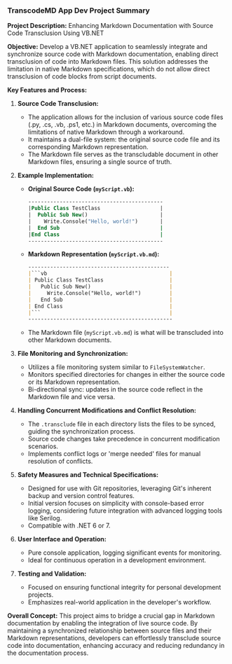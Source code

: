 ### TranscodeMD App Dev Project Summary

**Project Description:** Enhancing Markdown Documentation with Source Code Transclusion Using VB.NET

**Objective:**
Develop a VB.NET application to seamlessly integrate and synchronize source code with Markdown documentation, enabling direct transclusion of code into Markdown files. This solution addresses the limitation in native Markdown specifications, which do not allow direct transclusion of code blocks from script documents.

**Key Features and Process:**

1. **Source Code Transclusion:**
   - The application allows for the inclusion of various source code files (.py, .cs, .vb, .ps1, etc.) in Markdown documents, overcoming the limitations of native Markdown through a workaround.
   - It maintains a dual-file system: the original source code file and its corresponding Markdown representation.
   - The Markdown file serves as the transcludable document in other Markdown files, ensuring a single source of truth.

2. **Example Implementation:**
   - **Original Source Code (`myScript.vb`):**
     ```vb
     -------------------------------------------
     |Public Class TestClass                   |
     |  Public Sub New()                       |
     |    Write.Console("Hello, world!")       |
     |  End Sub                                |
     |End Class                                |
     -------------------------------------------
     ```
   - **Markdown Representation (`myScript.vb.md`):**
     ```markdown
     ---------------------------------------------
     |```vb                                       |
     | Public Class TestClass                     |
     |   Public Sub New()                         |
     |     Write.Console("Hello, world!")         |
     |   End Sub                                  |
     | End Class                                  |
     |```                                         |
     ----------------------------------------------
     ```

   - The Markdown file (`myScript.vb.md`) is what will be transcluded into other Markdown documents.

3. **File Monitoring and Synchronization:**
   - Utilizes a file monitoring system similar to `FileSystemWatcher`.
   - Monitors specified directories for changes in either the source code or its Markdown representation.
   - Bi-directional sync: updates in the source code reflect in the Markdown file and vice versa.

4. **Handling Concurrent Modifications and Conflict Resolution:**
   - The `.transclude` file in each directory lists the files to be synced, guiding the synchronization process.
   - Source code changes take precedence in concurrent modification scenarios.
   - Implements conflict logs or 'merge needed' files for manual resolution of conflicts.

5. **Safety Measures and Technical Specifications:**
   - Designed for use with Git repositories, leveraging Git's inherent backup and version control features.
   - Initial version focuses on simplicity with console-based error logging, considering future integration with advanced logging tools like Serilog.
   - Compatible with .NET 6 or 7.

6. **User Interface and Operation:**
   - Pure console application, logging significant events for monitoring.
   - Ideal for continuous operation in a development environment.

7. **Testing and Validation:**
   - Focused on ensuring functional integrity for personal development projects.
   - Emphasizes real-world application in the developer's workflow.

**Overall Concept:**
This project aims to bridge a crucial gap in Markdown documentation by enabling the integration of live source code. By maintaining a synchronized relationship between source files and their Markdown representations, developers can effortlessly transclude source code into documentation, enhancing accuracy and reducing redundancy in the documentation process.